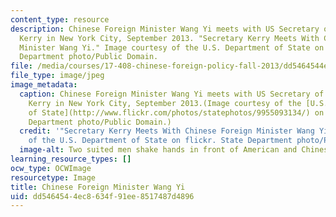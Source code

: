```yaml
---
content_type: resource
description: Chinese Foreign Minister Wang Yi meets with US Secretary of State John
  Kerry in New York City, September 2013. "Secretary Kerry Meets With Chinese Foreign
  Minister Wang Yi." Image courtesy of the U.S. Department of State on flickr. State
  Department photo/Public Domain.
file: /media/courses/17-408-chinese-foreign-policy-fall-2013/dd5464544ec8634f91ee8517487d4896_17-408f13-th.jpg
file_type: image/jpeg
image_metadata:
  caption: Chinese Foreign Minister Wang Yi meets with US Secretary of State John
    Kerry in New York City, September 2013.(Image courtesy of the [U.S. Department
    of State](http://www.flickr.com/photos/statephotos/9955093134/) on flickr. State
    Department photo/Public Domain.)
  credit: '"Secretary Kerry Meets With Chinese Foreign Minister Wang Yi." Image courtesy
    of the U.S. Department of State on flickr. State Department photo/Public Domain.'
  image-alt: Two suited men shake hands in front of American and Chinese flags.
learning_resource_types: []
ocw_type: OCWImage
resourcetype: Image
title: Chinese Foreign Minister Wang Yi
uid: dd546454-4ec8-634f-91ee-8517487d4896
---
```

